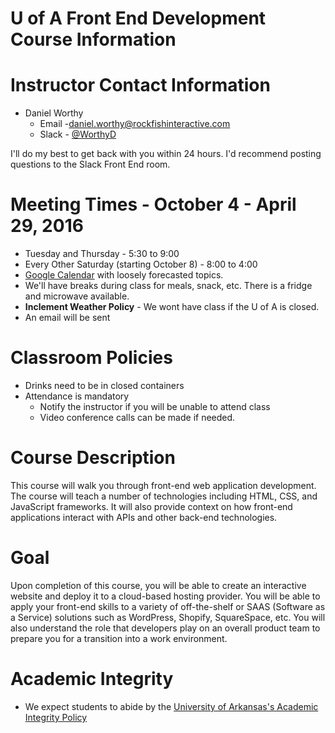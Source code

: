 # U of A Front End Development Course Information

# Instructor Contact Information
- Daniel Worthy 
  - Email -[daniel.worthy@rockfishinteractive.com](daniel.worthy@rockfishinteractive.com)  
  - Slack - [@WorthyD](https://ua-itreadiness.slack.com/team/worthyd)  

I'll do my best to get back with you within 24 hours.  I'd recommend posting questions to the Slack Front End room.

# Meeting Times - October 4 - April 29, 2016
- Tuesday and Thursday - 5:30 to 9:00
- Every Other Saturday (starting October 8)  - 8:00 to 4:00
- [Google Calendar](https://calendar.google.com/calendar/embed?src=NGVydWE2MnN0bDcwbTg5c2lyNm41OTEyOWdAZ3JvdXAuY2FsZW5kYXIuZ29vZ2xlLmNvbQ) with loosely forecasted topics.
- We'll have breaks during class for meals, snack, etc. There is a fridge and microwave available.
- **Inclement Weather Policy** - We wont have class if the U of A is closed.
- An email will be sent 

# Classroom Policies
- Drinks need to be in closed containers
- Attendance is mandatory
  - Notify the instructor if you will be unable to attend class
  - Video conference calls can be made if needed.

# Course Description
This course will walk you through front-end web application development. The course will teach a number of technologies including HTML, CSS, and JavaScript frameworks. It will also provide context on how front-end applications interact with APIs and other back-end technologies.

# Goal
Upon completion of this course, you will be able to create an interactive website and deploy it to a cloud-based hosting provider. You will be able to apply your front-end skills to a variety of off-the-shelf or SAAS (Software as a Service) solutions such as WordPress, Shopify, SquareSpace, etc. You will also understand the role that developers play on an overall product team to prepare you for a transition into a work environment.

# Academic Integrity
- We expect students to abide by the [University of Arkansas's Academic Integrity Policy](http://honesty.uark.edu/policy/)